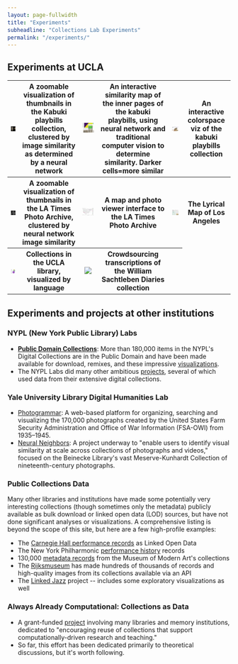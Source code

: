 ```yaml
---
layout: page-fullwidth
title: "Experiments"
subheadline: "Collections Lab Experiments"
permalink: "/experiments/"
---
```

## Experiments at UCLA

<table>
<tr>
<th>
  <a href="http://babylon.library.ucla.edu/~broadwell/ehon_banzuke/zoomified/" target="_blank">
  <img src="../images/kabuki_zoom.png"></a>
</th>
  <th>A zoomable visualization of thumbnails in the Kabuki playbills collection, clustered by image similarity as determined by a neural network</th>
<th>
  <a href="http://babylon.library.ucla.edu/~broadwell/banzuke_sim/merged.html" target="_blank">
  <img src="../images/kabuki_sim.png"></a>
</th>
  <th>An interactive similarity map of the inner pages of the kabuki playbills, using neural network and traditional computer vision to determine similarity. Darker cells=more similar</th>
<th>
  <a href="http://babylon.library.ucla.edu/~broadwell/ehon_banzuke/coverspace/" target="_blank">
  <img src="../images/kabuki_colors.png"></a>
</th>
  <th>An interactive colorspace viz of the kabuki playbills collection</th>
</tr>
<tr>
<th>
  <a href="http://babylon.library.ucla.edu/~broadwell/latimes/" target="_blank">
  <img src="../images/latimes_zoom.png"></a>
</th>
<th>A zoomable visualization of thumbnails in the LA Times Photo Archive, clustered by neural network image similarity</th>
<th>
  <a href="https://public.tableau.com/profile/setarehsaleh#!/vizhome/LATimesPhotoArchive/LATimesPhotoViewer" target="_blank">
  <img src="../images/latimes_viewer.png"></a>
</th>
  <th>A map and photo viewer interface to the LA Times Photo Archive</th>
<th>
  <a href="http://citystoriesucla.github.io/lyricalmap/" target="_blank">
  <img src="../images/lyrical_map.png"></a>
</th>
  <th>The Lyrical Map of Los Angeles</th>
</tr>
<tr>
<th>
  <a href="http://www.library.ucla.edu/news/new-visualization-library-collections-language" target="_blank">
  <img src="../images/collection_languages.png"></a>
</th>
  <th>Collections in the UCLA library, visualized by language</th>
<th>
  <a href="https://www.zooniverse.org/projects/kirschbombe/sachtleben-diaries" target="_blank">
  <img src="http://digital2.library.ucla.edu/images-new/sachtlebendiaries.jpg"></a>
</th>
  <th>Crowdsourcing transcriptions of the William Sachtleben Diaries collection</th>
<th>&nbsp;</th>
</tr>
</table>

## Experiments and projects at other institutions

### NYPL (New York Public Library) Labs
- [**Public Domain Collections**](https://www.nypl.org/research/collections/digital-collections/public-domain): More than 180,000 items in the NYPL's Digital Collections are in the Public Domain and have been made available for download, remixes, and these impressive [visualizations](http://publicdomain.nypl.org/pd-visualization/).
- The NYPL Labs did many other ambitious [projects](https://www.nypl.org/blog/2014/09/03/generative-ebook-covers), several of which used data from their extensive digital collections.

### Yale University Library Digital Humanities Lab
- [Photogrammar](http://photogrammar.yale.edu/): A web-based platform for organizing, searching and visualizing the 170,000 photographs created by the United States Farm Security Administration and Office of War Information (FSA-OWI) from 1935–1945.
- [Neural Neighbors](https://yaledhlab.github.io/neural-neighbors/): A project underway to "enable users to identify visual similarity at scale across collections of photographs and videos," focused on the Beinecke Library's vast Meserve-Kunhardt Collection of nineteenth-century photographs.

### Public Collections Data
Many other libraries and institutions have made some potentially very interesting collections (though sometimes only the metadata) publicly available as bulk download or linked open data (LOD) sources, but have not done significant analyses or visualizations. A comprehensive listing is beyond the scope of this site, but here are a few high-profile examples:
- The [Carnegie Hall performance records](https://github.com/CarnegieHall/linked-data) as Linked Open Data
- The New York Philharmonic [performance history](https://github.com/nyphilarchive/PerformanceHistory) records
- 130,000 [metadata records](https://github.com/MuseumofModernArt/collection) from the Museum of Modern Art's collections
- The [Rijksmuseum](https://old.datahub.io/dataset/rijksmuseum) has made hundreds of thousands of records and high-quality images from its collections available via an API
- The [Linked Jazz](https://linkedjazz.org/) project -- includes some exploratory visualizations as well

### Always Already Computational: Collections as Data
- A grant-funded [project](https://collectionsasdata.github.io/) involving many libraries and memory institutions, dedicated to "encouraging reuse of collections that support computationally-driven research and teaching."
- So far, this effort has been dedicated primarily to theoretical discussions, but it's worth following.

<style>
table img {
width: 400px;
height: auto;
}

th {
	font-size: 110%;
}

</style>



